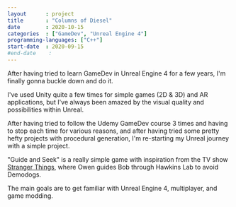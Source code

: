```yaml
---
layout      : project
title       : "Columns of Diesel"
date        : 2020-10-15
categories  : ["GameDev", "Unreal Engine 4"]
programming-languages: ["C++"]
start-date  : 2020-09-15
#end-date    : 
---
```


After having tried to learn GameDev in Unreal Engine 4 for a few years, I'm finally gonna buckle down and do it.

I've used Unity quite a few times for simple games (2D & 3D) and AR applications, but I've always been amazed by the visual quality and possibilities within Unreal.

After having tried to follow the Udemy GameDev course 3 times and having to stop each time for various reasons, and after having tried some pretty hefty projects with procedural generation, I'm re-starting my Unreal journey with a simple project.

"Guide and Seek" is a really simple game with inspiration from the TV show [Stranger Things](https://www.netflix.com/fr-en/title/80057281), where Owen guides Bob through Hawkins Lab to avoid Demodogs.

The main goals are to get familiar with Unreal Engine 4, multiplayer, and game modding.